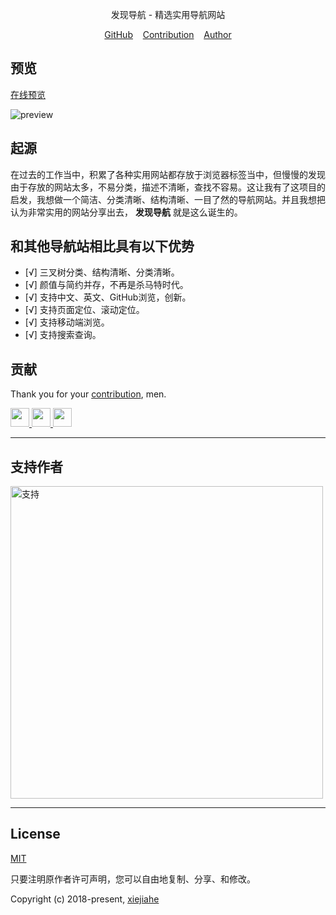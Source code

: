 



<div align="center">
  <p>发现导航 - 精选实用导航网站</p>
  <div>
    <a href="https://github.com/xjh22222228/nav/">GitHub</a>&nbsp;&nbsp;&nbsp;
    <a href="https://github.com/xjh22222228/nav/issues/">Contribution</a>&nbsp;&nbsp;&nbsp;
    <a href="https://github.com/xjh22222228/">Author</a>
  </div>
</div>





## 预览
[在线预览](https://xjh22222228.github.io/nav/index.html)


![preview](https://raw.githubusercontent.com/xjh22222228/nav/master/media/v2.gif)



## 起源
在过去的工作当中，积累了各种实用网站都存放于浏览器标签当中，但慢慢的发现由于存放的网站太多，不易分类，描述不清晰，查找不容易。这让我有了这项目的启发，我想做一个简洁、分类清晰、结构清晰、一目了然的导航网站。并且我想把认为非常实用的网站分享出去， **发现导航** 就是这么诞生的。




## 和其他导航站相比具有以下优势
- [√] 三叉树分类、结构清晰、分类清晰。
- [√] 颜值与简约并存，不再是杀马特时代。
- [√] 支持中文、英文、GitHub浏览，创新。
- [√] 支持页面定位、滚动定位。
- [√] 支持移动端浏览。
- [√] 支持搜索查询。


## 贡献
Thank you for your [contribution](https://github.com/xjh22222228/nav/issues), men.

<a href="https://github.com/YutHelloWorld">
  <img src="https://avatars1.githubusercontent.com/u/20860159?s=460&v=4" width="30px" height="30px" />
</a>
<a href="https://github.com/JJJTHuang">
  <img src="https://avatars3.githubusercontent.com/u/22817432?s=460&v=4" width="30px" height="30px" />
</a>
<a href="https://github.com/Fechin">
  <img src="https://avatars1.githubusercontent.com/u/2541482?s=460&v=4" width="30px" height="30px" />
</a>


---




## 支持作者
<img src="https://raw.githubusercontent.com/xjh22222228/statics/master/images/2018/32.png" alt="支持" width="500" />



---


## License
[MIT](https://opensource.org/licenses/MIT)

只要注明原作者许可声明，您可以自由地复制、分享、和修改。

Copyright (c) 2018-present, [xiejiahe](https://github.com/xjh22222228)
